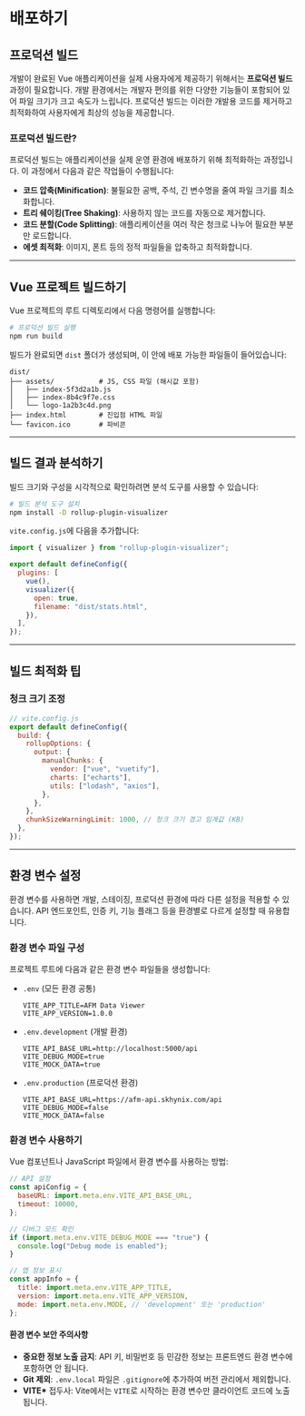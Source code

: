 # 배포하기

## 프로덕션 빌드

개발이 완료된 Vue 애플리케이션을 실제 사용자에게 제공하기 위해서는 **프로덕션 빌드** 과정이 필요합니다. 개발 환경에서는 개발자 편의를 위한 다양한 기능들이 포함되어 있어 파일 크기가 크고 속도가 느립니다. 프로덕션 빌드는 이러한 개발용 코드를 제거하고 최적화하여 사용자에게 최상의 성능을 제공합니다.

### 프로덕션 빌드란?

프로덕션 빌드는 애플리케이션을 실제 운영 환경에 배포하기 위해 최적화하는 과정입니다. 이 과정에서 다음과 같은 작업들이 수행됩니다:

- **코드 압축(Minification)**: 불필요한 공백, 주석, 긴 변수명을 줄여 파일 크기를 최소화합니다.
- **트리 쉐이킹(Tree Shaking)**: 사용하지 않는 코드를 자동으로 제거합니다.
- **코드 분할(Code Splitting)**: 애플리케이션을 여러 작은 청크로 나누어 필요한 부분만 로드합니다.
- **에셋 최적화**: 이미지, 폰트 등의 정적 파일들을 압축하고 최적화합니다.

---

## Vue 프로젝트 빌드하기

Vue 프로젝트의 루트 디렉토리에서 다음 명령어를 실행합니다:

```bash
# 프로덕션 빌드 실행
npm run build
```

빌드가 완료되면 `dist` 폴더가 생성되며, 이 안에 배포 가능한 파일들이 들어있습니다:

```
dist/
├── assets/           # JS, CSS 파일 (해시값 포함)
│   ├── index-5f3d2a1b.js
│   ├── index-8b4c9f7e.css
│   └── logo-1a2b3c4d.png
├── index.html        # 진입점 HTML 파일
└── favicon.ico       # 파비콘
```

---

## 빌드 결과 분석하기

빌드 크기와 구성을 시각적으로 확인하려면 분석 도구를 사용할 수 있습니다:

```bash
# 빌드 분석 도구 설치
npm install -D rollup-plugin-visualizer
```

`vite.config.js`에 다음을 추가합니다:

```js
import { visualizer } from "rollup-plugin-visualizer";

export default defineConfig({
  plugins: [
    vue(),
    visualizer({
      open: true,
      filename: "dist/stats.html",
    }),
  ],
});
```

---

## 빌드 최적화 팁

### 청크 크기 조정

```js
// vite.config.js
export default defineConfig({
  build: {
    rollupOptions: {
      output: {
        manualChunks: {
          vendor: ["vue", "vuetify"],
          charts: ["echarts"],
          utils: ["lodash", "axios"],
        },
      },
    },
    chunkSizeWarningLimit: 1000, // 청크 크기 경고 임계값 (KB)
  },
});
```

---

## 환경 변수 설정

환경 변수를 사용하면 개발, 스테이징, 프로덕션 환경에 따라 다른 설정을 적용할 수 있습니다. API 엔드포인트, 인증 키, 기능 플래그 등을 환경별로 다르게 설정할 때 유용합니다.

### 환경 변수 파일 구성

프로젝트 루트에 다음과 같은 환경 변수 파일들을 생성합니다:

- `.env` (모든 환경 공통)
  ```env
  VITE_APP_TITLE=AFM Data Viewer
  VITE_APP_VERSION=1.0.0
  ```
- `.env.development` (개발 환경)
  ```env
  VITE_API_BASE_URL=http://localhost:5000/api
  VITE_DEBUG_MODE=true
  VITE_MOCK_DATA=true
  ```
- `.env.production` (프로덕션 환경)
  ```env
  VITE_API_BASE_URL=https://afm-api.skhynix.com/api
  VITE_DEBUG_MODE=false
  VITE_MOCK_DATA=false
  ```

### 환경 변수 사용하기

Vue 컴포넌트나 JavaScript 파일에서 환경 변수를 사용하는 방법:

```js
// API 설정
const apiConfig = {
  baseURL: import.meta.env.VITE_API_BASE_URL,
  timeout: 10000,
};

// 디버그 모드 확인
if (import.meta.env.VITE_DEBUG_MODE === "true") {
  console.log("Debug mode is enabled");
}

// 앱 정보 표시
const appInfo = {
  title: import.meta.env.VITE_APP_TITLE,
  version: import.meta.env.VITE_APP_VERSION,
  mode: import.meta.env.MODE, // 'development' 또는 'production'
};
```

#### 환경 변수 보안 주의사항

- **중요한 정보 노출 금지**: API 키, 비밀번호 등 민감한 정보는 프론트엔드 환경 변수에 포함하면 안 됩니다.
- **Git 제외**: `.env.local` 파일은 `.gitignore`에 추가하여 버전 관리에서 제외합니다.
- **VITE\*** 접두사: Vite에서는 `VITE`로 시작하는 환경 변수만 클라이언트 코드에 노출됩니다.
